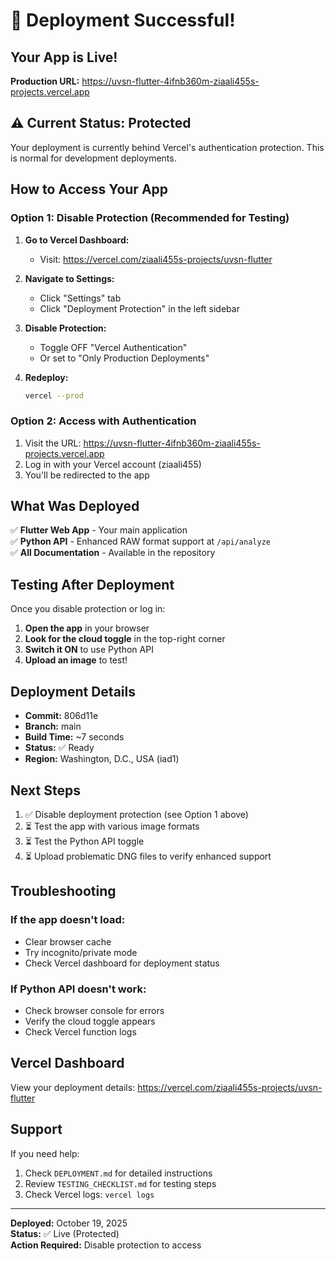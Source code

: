# 🎉 Deployment Successful!

## Your App is Live!

**Production URL:** https://uvsn-flutter-4ifnb360m-ziaali455s-projects.vercel.app

## ⚠️ Current Status: Protected

Your deployment is currently behind Vercel's authentication protection. This is normal for development deployments.

## How to Access Your App

### Option 1: Disable Protection (Recommended for Testing)

1. **Go to Vercel Dashboard:**
   - Visit: https://vercel.com/ziaali455s-projects/uvsn-flutter
   
2. **Navigate to Settings:**
   - Click "Settings" tab
   - Click "Deployment Protection" in the left sidebar
   
3. **Disable Protection:**
   - Toggle OFF "Vercel Authentication"
   - Or set to "Only Production Deployments"
   
4. **Redeploy:**
   ```bash
   vercel --prod
   ```

### Option 2: Access with Authentication

1. Visit the URL: https://uvsn-flutter-4ifnb360m-ziaali455s-projects.vercel.app
2. Log in with your Vercel account (ziaali455)
3. You'll be redirected to the app

## What Was Deployed

✅ **Flutter Web App** - Your main application  
✅ **Python API** - Enhanced RAW format support at `/api/analyze`  
✅ **All Documentation** - Available in the repository  

## Testing After Deployment

Once you disable protection or log in:

1. **Open the app** in your browser
2. **Look for the cloud toggle** in the top-right corner
3. **Switch it ON** to use Python API
4. **Upload an image** to test!

## Deployment Details

- **Commit:** 806d11e
- **Branch:** main
- **Build Time:** ~7 seconds
- **Status:** ✅ Ready
- **Region:** Washington, D.C., USA (iad1)

## Next Steps

1. ✅ Disable deployment protection (see Option 1 above)
2. ⏳ Test the app with various image formats
3. ⏳ Test the Python API toggle
4. ⏳ Upload problematic DNG files to verify enhanced support

## Troubleshooting

### If the app doesn't load:
- Clear browser cache
- Try incognito/private mode
- Check Vercel dashboard for deployment status

### If Python API doesn't work:
- Check browser console for errors
- Verify the cloud toggle appears
- Check Vercel function logs

## Vercel Dashboard

View your deployment details:
https://vercel.com/ziaali455s-projects/uvsn-flutter

## Support

If you need help:
1. Check `DEPLOYMENT.md` for detailed instructions
2. Review `TESTING_CHECKLIST.md` for testing steps
3. Check Vercel logs: `vercel logs`

---

**Deployed:** October 19, 2025  
**Status:** ✅ Live (Protected)  
**Action Required:** Disable protection to access

